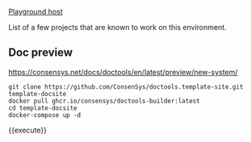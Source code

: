 [Playground host](https://[[HOST_SUBDOMAIN]]-[[KATACODA_HOST]].environments.katacoda.com/)

List of a few projects that are known to work on this environment.

## Doc preview

https://consensys.net/docs/doctools/en/latest/preview/new-system/

```
git clone https://github.com/ConsenSys/doctools.template-site.git template-docsite
docker pull ghcr.io/consensys/doctools-builder:latest
cd template-docsite
docker-compose up -d
```
{{execute}}

<!--
## Hyperledger Besu

`docker run -p 8545:8545 hyperledger/besu:latest --miner-enabled --miner-coinbase fe3b557e8fb62b89f4916b721be55ceb828dbd73 --rpc-http-cors-origins="all" --host-allowlist="*" --rpc-http-enabled --network=dev`{{execute}}

and connect to HTTP RPC at https://[[HOST_SUBDOMAIN]]-8545-[[KATACODA_HOST]].environments.katacoda.com with Network ID `2018`

## Truffle tutorial

https://trufflesuite.com/tutorial/

Run `truffle dev` instead of using Ganache

Connect Metamask to https://[[HOST_SUBDOMAIN]]-7545-[[KATACODA_HOST]].environments.katacoda.com
-->
